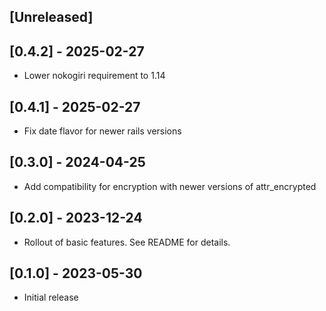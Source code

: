 ## [Unreleased]

## [0.4.2] - 2025-02-27

- Lower nokogiri requirement to 1.14

## [0.4.1] - 2025-02-27

- Fix date flavor for newer rails versions

## [0.3.0] - 2024-04-25

- Add compatibility for encryption with newer versions of attr_encrypted

## [0.2.0] - 2023-12-24

- Rollout of basic features. See README for details.

## [0.1.0] - 2023-05-30

- Initial release
